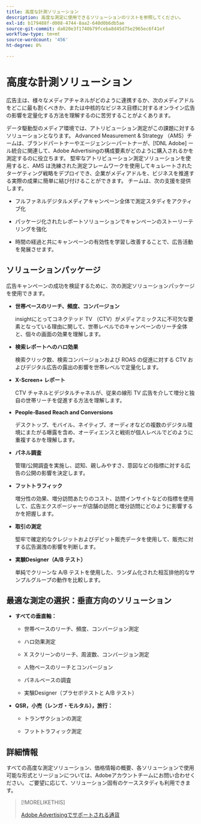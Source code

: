 ```yaml
---
title: 高度な計測ソリューション
description: 高度な測定に使用できるソリューションのリストを参照してください。
exl-id: b179488f-d008-4744-8aa2-640d0b6db5ae
source-git-commit: da020e3f1740b79fceba8d45d75e2965ec6f41ef
workflow-type: tm+mt
source-wordcount: '456'
ht-degree: 0%

---
```


# 高度な計測ソリューション

広告主は、様々なメディアチャネルがどのように連携するか、次のメディアドルをどこに最も割くべきか、または中核的なビジネス目標に対するオンライン広告の影響を定量化する方法を理解するのに苦労することがよくあります。

データ駆動型のメディア環境では、アトリビューション測定がこの課題に対するソリューションとなります。 Advanced Measurement &amp; Strategy （AMS）チームは、ブランドパートナーやエージェンシーパートナーが、[!DNL Adobe] ール統合に関連して、Adobe Advertisingの構成要素がどのように購入されるかを測定するのに役立ちます。 堅牢なアトリビューション測定ソリューションを使用すると、AMS は洗練された測定フレームワークを使用してキュレートされたターゲティング戦略をデプロイでき、企業がメディアドルを、ビジネスを推進する実際の成果に簡単に結び付けることができます。 チームは、次の支援を提供します。

* フルファネルデジタルメディアキャンペーン全体で測定スタディをアクティブ化

* パッケージ化されたレポートソリューションでキャンペーンのストーリーテリングを強化

* 時間の経過と共にキャンペーンの有効性を学習し改善することで、広告活動を発展させます。

## ソリューションパッケージ

広告キャンペーンの成功を検証するために、次の測定ソリューションパッケージを使用できます。

* **世帯ベースのリーチ、頻度、コンバージョン**

  insightにとってコネクテッド TV （CTV）がメディアミックスに不可欠な要素となっている理由に関して、世帯レベルでのキャンペーンのリーチ全体と、個々の画面の効果を理解します。

* **検索レポートへのハロ効果**

  検索クリック数、検索コンバージョンおよび ROAS の促進に対する CTV およびデジタル広告の露出の影響を世帯レベルで定量化します。

* **X-Screen+ レポート**

  CTV チャネルとデジタルチャネルが、従来の線形 TV 広告を介して増分と独自の世帯リーチを促進する方法を理解します。

* **People-Based Reach and Conversions**

  デスクトップ、モバイル、ネイティブ、オーディオなどの複数のデジタル環境にまたがる曝露を含め、オーディエンスと戦術が個人レベルでどのように重複するかを理解します。

* **パネル調査**

  管理/公開調査を実施し、認知、親しみやすさ、意図などの指標に対する広告の公開の影響を決定します。

* **フットトラフィック**

  増分性の効果、増分訪問あたりのコスト、訪問インサイトなどの指標を使用して、広告エクスポージャーが店舗の訪問と増分訪問にどのように影響するかを把握します。

* **取引の測定**

  堅牢で確定的なクレジットおよびデビット販売データを使用して、販売に対する広告漏洩の影響を判断します。

* **実験Designer（A/B テスト）**

  単純でクリーンな A/B テストを使用した、ランダム化された相互排他的なサンプルグループの動作を比較します。

## 最適な測定の選択：垂直方向のソリューション

* **すべての垂直軸：**

   * 世帯ベースのリーチ、頻度、コンバージョン測定

   * ハロ効果測定

   * X スクリーンのリーチ、周波数、コンバージョン測定

   * 人物ベースのリーチとコンバージョン

   * パネルベースの調査

   * 実験Designer（プラセボテストと A/B テスト）

* **QSR，小売（レンガ・モルタル），旅行：**

   * トランザクションの測定

   * フットトラフィック測定

## 詳細情報

すべての高度な測定ソリューション、価格情報の概要、各ソリューションで使用可能な形式とリージョンについては、Adobeアカウントチームにお問い合わせください。 ご要望に応じて、ソリューション固有のケーススタディも利用できます。

>[!MORELIKETHIS]
>
>[Adobe Advertisingでサポートされる通貨 ](/help/dsp/currency.md)
